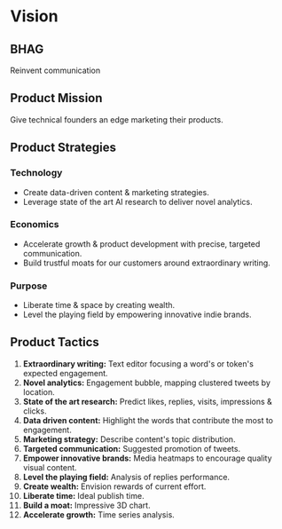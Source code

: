 # Vision

## BHAG
Reinvent communication


## Product Mission
Give technical founders an edge marketing their products.


## Product Strategies

### Technology
* Create data-driven content & marketing strategies.
* Leverage state of the art AI research to deliver novel analytics.

### Economics
* Accelerate growth & product development with precise, targeted communication.
* Build trustful moats for our customers around extraordinary writing.

### Purpose
* Liberate time & space by creating wealth.
* Level the playing field by empowering innovative indie brands.


## Product Tactics

 1. **Extraordinary writing:** Text editor focusing a word's or token's expected engagement.
 2. **Novel analytics:** Engagement bubble, mapping clustered tweets by location.
 3. **State of the art research:** Predict likes, replies, visits, impressions & clicks.
 4. **Data driven content:** Highlight the words that contribute the most to engagement.
 5. **Marketing strategy:** Describe content's topic distribution.
 6. **Targeted communication:** Suggested promotion of tweets.
 7. **Empower innovative brands:** Media heatmaps to encourage quality visual content.
 8. **Level the playing field:** Analysis of replies performance.
 9. **Create wealth:** Envision rewards of current effort.
10. **Liberate time:** Ideal publish time.
11. **Build a moat:** Impressive 3D chart.
12. **Accelerate growth:** Time series analysis.
